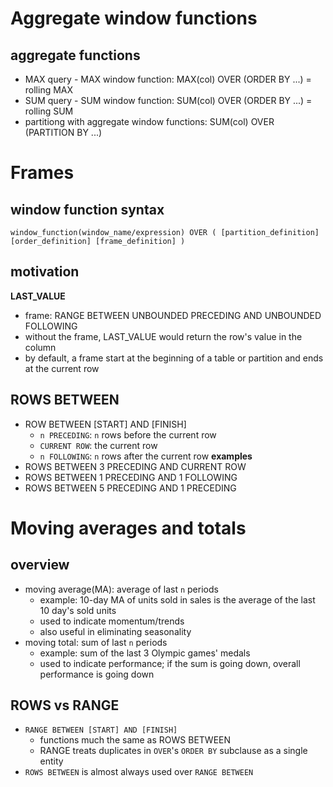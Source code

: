 # Aggregate window functions
## aggregate functions
- MAX query - MAX window function: MAX(col) OVER (ORDER BY ...) = rolling MAX
- SUM query - SUM window function: SUM(col) OVER (ORDER BY ...) = rolling SUM
- partitiong with aggregate window functions: SUM(col) OVER (PARTITION BY ...)

# Frames

## window function syntax
`window_function(window_name/expression) OVER
(
[partition_definition] [order_definition] [frame_definition]
)`

## motivation
__LAST_VALUE__
- frame: RANGE BETWEEN UNBOUNDED PRECEDING AND UNBOUNDED FOLLOWING
- without the frame, LAST_VALUE would return the row's value in the column
- by default, a frame start at the beginning of a table or partition and ends at the current row

## ROWS BETWEEN
- ROW BETWEEN [START] AND [FINISH]
  - `n PRECEDING`: `n` rows before the current row
  - `CURRENT ROW`: the current row
  - `n FOLLOWING`: `n` rows after the current row
__examples__
- ROWS BETWEEN 3 PRECEDING AND CURRENT ROW
- ROWS BETWEEN 1 PRECEDING AND 1 FOLLOWING
- ROWS BETWEEN 5 PRECEDING AND 1 PRECEDING

# Moving averages and totals
## overview
- moving average(MA): average of last `n` periods
  - example: 10-day MA of units sold in sales is the average of the last 10 day's sold units
  - used to indicate momentum/trends
  - also useful in eliminating seasonality
- moving total: sum of last `n` periods
  - example: sum of the last 3 Olympic games' medals
  - used to indicate performance; if the sum is going down, overall performance is going down

## ROWS vs RANGE
- `RANGE BETWEEN [START] AND [FINISH]`
  - functions much the same as ROWS BETWEEN
  - RANGE treats duplicates in `OVER`'s `ORDER BY` subclause as a single entity
- `ROWS BETWEEN` is almost always used over `RANGE BETWEEN`
